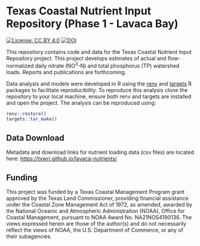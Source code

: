 Texas Coastal Nutrient Input Repository (Phase 1 - Lavaca Bay)
================

[![License: CC BY
4.0](https://img.shields.io/badge/License-CC%20BY%204.0-lightgrey.svg)](https://creativecommons.org/licenses/by/4.0/)
[![DOI](https://zenodo.org/badge/DOI/10.5281/zenodo.7330754.svg)](https://doi.org/10.5281/zenodo.7330754)

This repository contains code and data for the Texas Coastal Nutrient
Input Repository project. This project develops estimates of actual and
flow-normalized daily nitrate (NO<sup>3</sup>-N) and total phosphorus
(TP) watershed loads. Reports and publications are forthcoming.

Data analysis and models were developed in R using the
[renv](https://rstudio.github.io/renv/) and
[targets](https://docs.ropensci.org/targets/) R packages to facilitate
reproducibility. To reproduce this analysis clone the repository to your
local machine, ensure both renv and targets are installed and open the
project. The analysis can be reproduced using:

``` r
renv::restore()
targets::tar_make()
```

## Data Download

Metadata and download links for nutrient loading data (csv files) are
located here: <https://txwri.github.io/lavaca-nutrients/>

## Funding

This project was funded by a Texas Coastal Management Program grant
approved by the Texas Land Commissioner, providing financial assistance
under the Coastal Zone Management Act of 1972, as amended, awarded by
the National Oceanic and Atmospheric Administration (NOAA), Office for
Coastal Management, pursuant to NOAA Award No. NA21NOS4190136. The views
expressed herein are those of the author(s) and do not necessarily
reflect the views of NOAA, the U.S. Department of Commerce, or any of
their subagencies.
